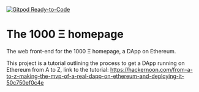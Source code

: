 [![Gitpod Ready-to-Code](https://img.shields.io/badge/Gitpod-Ready--to--Code-blue?logo=gitpod)](https://gitpod.io/#https://github.com/1000ethhomepage/1000ethhomepage.github.io) 

# The 1000 Ξ homepage

The web front-end for the 1000 Ξ homepage, a DApp on Ethereum.

This project is a tutorial outlining the process to get a DApp running on Ethereum from A to Z, link to the tutorial: https://hackernoon.com/from-a-to-z-making-the-mvp-of-a-real-dapp-on-ethereum-and-deploying-it-50c750ef0c4e